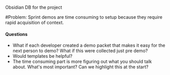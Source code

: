 Obsidian DB for the project


#Problem: Sprint demos are time consuming to setup because they require rapid acquisition of context. 

#### Questions
- What if each developer created a demo packet that makes it easy for the next person to demo? What if this were collected just pre demo?
- Would templates be helpful?
- The time consuming part is more figuring out what you should talk about. What's most important? Can we highlight this at the start? 